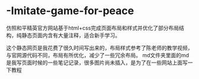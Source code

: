 # -Imitate-game-for-peace
仿照和平精英官方网站基于html+css完成页面布局和样式并优化了部分布局结构，纯静态页面内含有大量注释，适合新手学习。 

这个静态网页是我花费了很久时间写出来的，布局样式参考了陈老师的教学视频，与官网源代码不同，布局有所优化，减少了一些冗余布局。
md文件夹里面的md是我写页面时候的一些笔记记录，很多图片尚未插入，是为了在一些网站上面写一下教程
